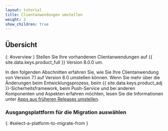 ```yaml
---
layout: tutorial
title: Clientanwendungen umstellen
weight: 2
show_children: true
---
```

<!-- NLS_CHARSET=UTF-8 -->
## Übersicht
{: #overview }
Stellen Sie Ihre vorhandenen Clientanwendungen auf
{{ site.data.keys.product_full }} Version 8.0.0 um. 

In den folgenden Abschnitten erfahren Sie, wie Sie Ihre Clientanwendung
von Version 7.1
auf Version 8.0 umstellen können. Wenn Sie mehr über die Änderungen beim Entwicklungsprozess,
beim {{ site.data.keys.product_adj }}-Sicherheitsframework,
beim Push-Service und bei anderen Komponenten und Aspekten erfahren möchten, lesen Sie die Informationen
unter [Apps aus früheren Releases umstellen](../). 

### Ausgangsplattform für die Migration auswählen
{: #select-a-platform-to-migrate-from }
